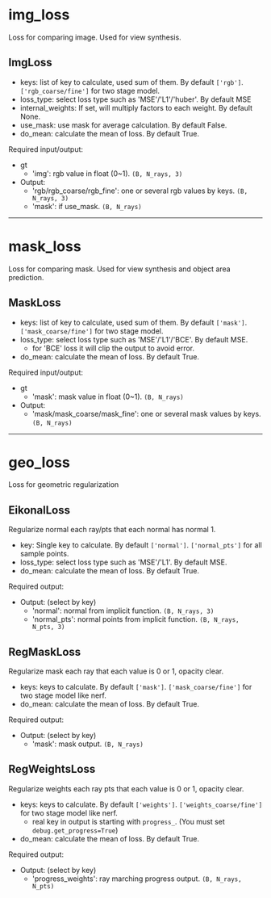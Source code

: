 # img_loss
Loss for comparing image. Used for view synthesis.
## ImgLoss
- keys: list of key to calculate, used sum of them. By default `['rgb']`.
`['rgb_coarse/fine']` for two stage model.
- loss_type: select loss type such as 'MSE'/'L1'/'huber'. By default MSE
- internal_weights: If set, will multiply factors to each weight. By default None.
- use_mask: use mask for average calculation. By default False.
- do_mean: calculate the mean of loss. By default True.

Required input/output:
- gt
  - 'img': rgb value in float (0~1). `(B, N_rays, 3)`
- Output:
  - 'rgb/rgb_coarse/rgb_fine': one or several rgb values by keys. `(B, N_rays, 3)`
  - 'mask': if use_mask. `(B, N_rays)`

------------------------------------------------------------------------
# mask_loss
Loss for comparing mask. Used for view synthesis and object area prediction.
## MaskLoss
- keys: list of key to calculate, used sum of them. By default `['mask']`.
`['mask_coarse/fine']` for two stage model.
- loss_type: select loss type such as 'MSE'/'L1'/'BCE'. By default MSE.
  - for 'BCE' loss it will clip the output to avoid error.
- do_mean: calculate the mean of loss. By default True.

Required input/output:
- gt
  - 'mask': mask value in float (0~1). `(B, N_rays)`
- Output:
  - 'mask/mask_coarse/mask_fine': one or several mask values by keys. `(B, N_rays)`

------------------------------------------------------------------------
# geo_loss
Loss for geometric regularization
## EikonalLoss
Regularize normal each ray/pts that each normal has normal 1.
- key: Single key to calculate. By default `['normal']`.
`['normal_pts']` for all sample points.
- loss_type: select loss type such as 'MSE'/'L1'. By default MSE.
- do_mean: calculate the mean of loss. By default True.

Required output:
- Output:  (select by key)
  - 'normal': normal from implicit function. `(B, N_rays, 3)`
  - 'normal_pts': normal points from implicit function. `(B, N_rays, N_pts, 3)`
## RegMaskLoss
Regularize mask each ray that each value is 0 or 1, opacity clear.
- keys: keys to calculate. By default `['mask']`.  `['mask_coarse/fine']` for two stage model like nerf.
- do_mean: calculate the mean of loss. By default True.

Required output:
- Output:  (select by key)
  - 'mask': mask output. `(B, N_rays)`
## RegWeightsLoss
Regularize weights each ray pts that each value is 0 or 1, opacity clear.
- keys: keys to calculate. By default `['weights']`.  `['weights_coarse/fine']` for two stage model like nerf.
  - real key in output is starting with `progress_`. (You must set `debug.get_progress=True`)
- do_mean: calculate the mean of loss. By default True.

Required output:
- Output:  (select by key)
  - 'progress_weights': ray marching progress output. `(B, N_rays, N_pts)`
